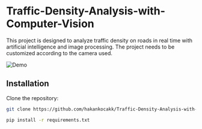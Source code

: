# Traffic-Density-Analysis-with-Computer-Vision
This project is designed to analyze traffic density on roads in real time with artificial intelligence and image processing.
The project needs to be customized according to the camera used.

![Demo](videos/traffic.gif)

## Installation

Clone the repository:

```bash
git clone https://github.com/hakankocakk/Traffic-Density-Analysis-with-Computer-Vision.git

pip install -r requirements.txt
